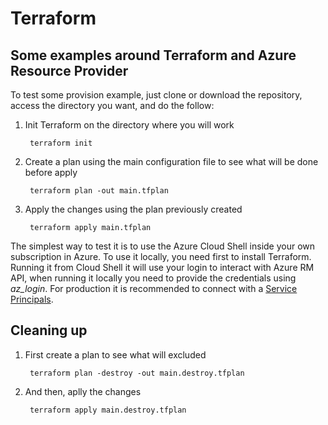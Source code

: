 # Terraform

## Some examples around Terraform and Azure Resource Provider

To test some provision example, just clone or download the repository, access the directory you want, and do the follow:

1. Init Terraform on the directory where you will work
        
        terraform init
        

2. Create a plan using the main configuration file to see what will be done before apply 

        terraform plan -out main.tfplan

3. Apply the changes using the plan previously created

        terraform apply main.tfplan



The simplest way to test it is to use the Azure Cloud Shell inside your own subscription in Azure. To use it locally, you need first to install Terraform. Running it from Cloud Shell it will use your login to interact with Azure RM API, when running it locally you need to provide the credentials using *az_login*. For production it is recommended to connect with a [Service Principals](https://docs.microsoft.com/en-us/azure/developer/terraform/get-started-cloud-shell#authenticate-via-azure-service-principal).

## Cleaning up
1. First create a plan to see what will excluded
        
        terraform plan -destroy -out main.destroy.tfplan


2. And then, aplly the changes
        
        terraform apply main.destroy.tfplan
